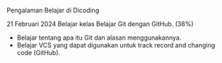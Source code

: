 Pengalaman Belajar di Dicoding

21 Februari 2024
Belajar kelas Belajar Git dengan GitHub. (38%)
* Belajar tentang apa itu Git dan alasan menggunakannya.
* Belajar VCS yang dapat digunakan untuk track record and changing code (GitHub).
